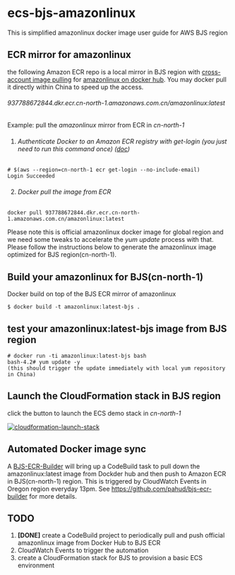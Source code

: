 # ecs-bjs-amazonlinux
This is simplified amazonlinux docker image user guide for AWS BJS region



## ECR mirror for amazonlinux

the following Amazon ECR repo is a local mirror in BJS region with [cross-account image pulling](http://docs.aws.amazon.com/AmazonECR/latest/userguide/RepositoryPolicyExamples.html#IAM_allow_other_accounts) for [amazonlinux on docker hub](https://hub.docker.com/_/amazonlinux/). You may docker pull it directly within China to speed up the access.

###### 937788672844.dkr.ecr.cn-north-1.amazonaws.com.cn/amazonlinux:latest

Example: pull the *amazonlinux* mirror from ECR in *cn-north-1* 

1. ###### Authenticate Docker to an Amazon ECR registry with get-login (you just need to run this command once) ([doc](http://docs.aws.amazon.com/AmazonECR/latest/userguide/ECR_AWSCLI.html#AWSCLI_get-login))

```
# $(aws --region=cn-north-1 ecr get-login --no-include-email)
Login Succeeded
```

2. ###### Docker pull the image from ECR

```
docker pull 937788672844.dkr.ecr.cn-north-1.amazonaws.com.cn/amazonlinux:latest
```

Please note this is official amazonlinux docker image for global region and we need some tweaks to accelerate the *yum update* process with that.  Please follow the instructions below to generate the amazonlinux image optimized for BJS region(cn-north-1).

## Build your amazonlinux for BJS(cn-north-1)

Docker build on top of the BJS ECR mirror of amazonlinux

```
$ docker build -t amazonlinux:latest-bjs .
```



## test your amazonlinux:latest-bjs image from BJS region

```
# docker run -ti amazonlinux:latest-bjs bash
bash-4.2# yum update -y
(this should trigger the update immediately with local yum repository in China)
```





## Launch the CloudFormation stack in BJS region

click the button to launch the ECS demo stack in *cn-north-1*

[![cloudformation-launch-stack](https://s3.amazonaws.com/cloudformation-examples/cloudformation-launch-stack.png)](https://console.amazonaws.cn/cloudformation/home?region=cn-north-1#/stacks/new?stackName=ecs-refarch-bjs&templateURL=https://s3.cn-north-1.amazonaws.com.cn/ecs-cloudformation-bjs/infra.yml)





## Automated Docker image sync

A [BJS-ECR-Builder](https://github.com/pahud/bjs-ecr-builder) will bring up a CodeBuild task to pull down the amazonlinux:latest image from Dockder hub and then push to Amazon ECR in BJS(cn-north-1) region. This is triggered by CloudWatch Events in Oregon region everyday 13pm. See https://github.com/pahud/bjs-ecr-builder for more details.




## TODO

1. **[DONE]** create a CodeBuild project to periodically pull and push official amazonlinux image from Docker Hub to BJS ECR
2. CloudWatch Events to trigger the automation
3. create a CloudFormation stack for BJS to provision a basic ECS environment